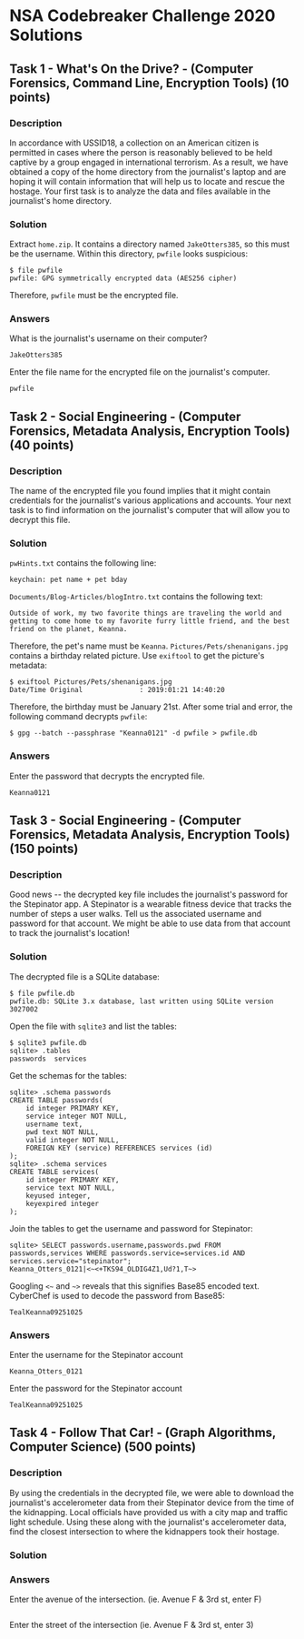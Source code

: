 # NSA Codebreaker Challenge 2020 Solutions

## Task 1 - What's On the Drive? - (Computer Forensics, Command Line, Encryption Tools) (10 points)
### Description
In accordance with USSID18, a collection on an American citizen is permitted in cases where the person is reasonably believed to be held captive by a group engaged in international terrorism. As a result, we have obtained a copy of the home directory from the journalist's laptop and are hoping it will contain information that will help us to locate and rescue the hostage. Your first task is to analyze the data and files available in the journalist's home directory.
### Solution
Extract `home.zip`. It contains a directory named `JakeOtters385`, so this must be the username. Within this directory, `pwfile` looks suspicious:
```
$ file pwfile
pwfile: GPG symmetrically encrypted data (AES256 cipher)
```
Therefore, `pwfile` must be the encrypted file.
### Answers
What is the journalist's username on their computer?
```
JakeOtters385
```
Enter the file name for the encrypted file on the journalist's computer.
```
pwfile
```

## Task 2 - Social Engineering - (Computer Forensics, Metadata Analysis, Encryption Tools) (40 points)
### Description
The name of the encrypted file you found implies that it might contain credentials for the journalist's various applications and accounts. Your next task is to find information on the journalist's computer that will allow you to decrypt this file.
### Solution
`pwHints.txt` contains the following line:
```
keychain: pet name + pet bday
```
`Documents/Blog-Articles/blogIntro.txt` contains the following text:
```
Outside of work, my two favorite things are traveling the world and getting to come home to my favorite furry little friend, and the best friend on the planet, Keanna.
```
Therefore, the pet's name must be `Keanna`. `Pictures/Pets/shenanigans.jpg` contains a birthday related picture. Use `exiftool` to get the picture's metadata:
```
$ exiftool Pictures/Pets/shenanigans.jpg
Date/Time Original              : 2019:01:21 14:40:20
```
Therefore, the birthday must be January 21st. After some trial and error, the following command decrypts `pwfile`:
```
$ gpg --batch --passphrase "Keanna0121" -d pwfile > pwfile.db
```
### Answers
Enter the password that decrypts the encrypted file.
```
Keanna0121
```

## Task 3 - Social Engineering - (Computer Forensics, Metadata Analysis, Encryption Tools) (150 points)
### Description
Good news -- the decrypted key file includes the journalist's password for the Stepinator app. A Stepinator is a wearable fitness device that tracks the number of steps a user walks. Tell us the associated username and password for that account. We might be able to use data from that account to track the journalist's location!
### Solution
The decrypted file is a SQLite database:
```
$ file pwfile.db
pwfile.db: SQLite 3.x database, last written using SQLite version 3027002
```
Open the file with `sqlite3` and list the tables:
```
$ sqlite3 pwfile.db
sqlite> .tables
passwords  services
```
Get the schemas for the tables:
```
sqlite> .schema passwords
CREATE TABLE passwords(
    id integer PRIMARY KEY,
    service integer NOT NULL,
    username text,
    pwd text NOT NULL,
    valid integer NOT NULL,
    FOREIGN KEY (service) REFERENCES services (id)
);
sqlite> .schema services
CREATE TABLE services(
    id integer PRIMARY KEY, 
    service text NOT NULL,
    keyused integer,
    keyexpired integer
);
```
Join the tables to get the username and password for Stepinator:
```
sqlite> SELECT passwords.username,passwords.pwd FROM passwords,services WHERE passwords.service=services.id AND services.service="stepinator";
Keanna_Otters_0121|<~<+TKS94_OLDIG4Z1,Ud?1,T~>
```
Googling `<~` and `~>` reveals that this signifies Base85 encoded text. CyberChef is used to decode the password from Base85:
```
TealKeanna09251025
```
### Answers
Enter the username for the Stepinator account
```
Keanna_Otters_0121
```
Enter the password for the Stepinator account
```
TealKeanna09251025
```

## Task 4 - Follow That Car! - (Graph Algorithms, Computer Science) (500 points)
### Description
By using the credentials in the decrypted file, we were able to download the journalist's accelerometer data from their Stepinator device from the time of the kidnapping. Local officials have provided us with a city map and traffic light schedule. Using these along with the journalist's accelerometer data, find the closest intersection to where the kidnappers took their hostage.
### Solution
### Answers
Enter the avenue of the intersection. (ie. Avenue F & 3rd st, enter F)
```
```
Enter the street of the intersection (ie. Avenue F & 3rd st, enter 3)
```
```